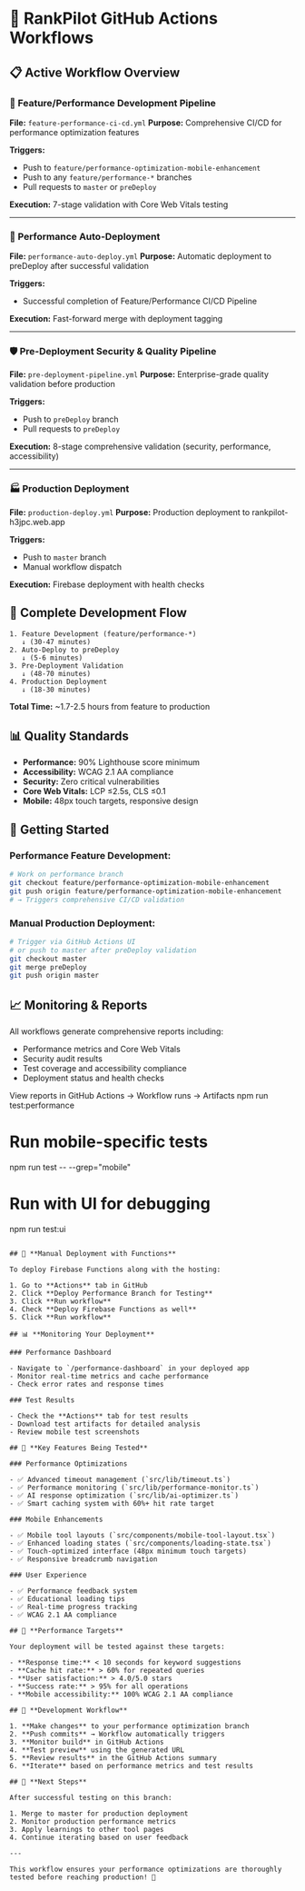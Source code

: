 # 🚀 RankPilot GitHub Actions Workflows

## 📋 **Active Workflow Overview**

### **🎯 Feature/Performance Development Pipeline**
**File:** `feature-performance-ci-cd.yml`
**Purpose:** Comprehensive CI/CD for performance optimization features

**Triggers:**
- Push to `feature/performance-optimization-mobile-enhancement`
- Push to any `feature/performance-*` branches
- Pull requests to `master` or `preDeploy`

**Execution:** 7-stage validation with Core Web Vitals testing

---

### **🔄 Performance Auto-Deployment**
**File:** `performance-auto-deploy.yml`
**Purpose:** Automatic deployment to preDeploy after successful validation

**Triggers:**
- Successful completion of Feature/Performance CI/CD Pipeline

**Execution:** Fast-forward merge with deployment tagging

---

### **🛡️ Pre-Deployment Security & Quality Pipeline**
**File:** `pre-deployment-pipeline.yml`
**Purpose:** Enterprise-grade quality validation before production

**Triggers:**
- Push to `preDeploy` branch
- Pull requests to `preDeploy`

**Execution:** 8-stage comprehensive validation (security, performance, accessibility)

---

### **🏭 Production Deployment**
**File:** `production-deploy.yml`
**Purpose:** Production deployment to rankpilot-h3jpc.web.app

**Triggers:**
- Push to `master` branch
- Manual workflow dispatch

**Execution:** Firebase deployment with health checks

## 🔄 **Complete Development Flow**

```
1. Feature Development (feature/performance-*)
   ↓ (30-47 minutes)
2. Auto-Deploy to preDeploy
   ↓ (5-6 minutes)  
3. Pre-Deployment Validation
   ↓ (48-70 minutes)
4. Production Deployment
   ↓ (18-30 minutes)
```

**Total Time:** ~1.7-2.5 hours from feature to production

## 📊 **Quality Standards**

- **Performance:** 90% Lighthouse score minimum
- **Accessibility:** WCAG 2.1 AA compliance
- **Security:** Zero critical vulnerabilities
- **Core Web Vitals:** LCP ≤2.5s, CLS ≤0.1
- **Mobile:** 48px touch targets, responsive design

## 🚀 **Getting Started**

### **Performance Feature Development:**
```bash
# Work on performance branch
git checkout feature/performance-optimization-mobile-enhancement
git push origin feature/performance-optimization-mobile-enhancement
# → Triggers comprehensive CI/CD validation
```

### **Manual Production Deployment:**
```bash
# Trigger via GitHub Actions UI
# or push to master after preDeploy validation
git checkout master
git merge preDeploy
git push origin master
```

## 📈 **Monitoring & Reports**

All workflows generate comprehensive reports including:
- Performance metrics and Core Web Vitals
- Security audit results
- Test coverage and accessibility compliance
- Deployment status and health checks

View reports in GitHub Actions → Workflow runs → Artifacts
npm run test:performance

# Run mobile-specific tests
npm run test -- --grep="mobile"

# Run with UI for debugging
npm run test:ui
```

## 🔧 **Manual Deployment with Functions**

To deploy Firebase Functions along with the hosting:

1. Go to **Actions** tab in GitHub
2. Click **Deploy Performance Branch for Testing**
3. Click **Run workflow**
4. Check **Deploy Firebase Functions as well**
5. Click **Run workflow**

## 📊 **Monitoring Your Deployment**

### Performance Dashboard

- Navigate to `/performance-dashboard` in your deployed app
- Monitor real-time metrics and cache performance
- Check error rates and response times

### Test Results

- Check the **Actions** tab for test results
- Download test artifacts for detailed analysis
- Review mobile test screenshots

## 🎯 **Key Features Being Tested**

### Performance Optimizations

- ✅ Advanced timeout management (`src/lib/timeout.ts`)
- ✅ Performance monitoring (`src/lib/performance-monitor.ts`)
- ✅ AI response optimization (`src/lib/ai-optimizer.ts`)
- ✅ Smart caching system with 60%+ hit rate target

### Mobile Enhancements

- ✅ Mobile tool layouts (`src/components/mobile-tool-layout.tsx`)
- ✅ Enhanced loading states (`src/components/loading-state.tsx`)
- ✅ Touch-optimized interface (48px minimum touch targets)
- ✅ Responsive breadcrumb navigation

### User Experience

- ✅ Performance feedback system
- ✅ Educational loading tips
- ✅ Real-time progress tracking
- ✅ WCAG 2.1 AA compliance

## 🚨 **Performance Targets**

Your deployment will be tested against these targets:

- **Response time:** < 10 seconds for keyword suggestions
- **Cache hit rate:** > 60% for repeated queries
- **User satisfaction:** > 4.0/5.0 stars
- **Success rate:** > 95% for all operations
- **Mobile accessibility:** 100% WCAG 2.1 AA compliance

## 🔄 **Development Workflow**

1. **Make changes** to your performance optimization branch
2. **Push commits** → Workflow automatically triggers
3. **Monitor build** in GitHub Actions
4. **Test preview** using the generated URL
5. **Review results** in the GitHub Actions summary
6. **Iterate** based on performance metrics and test results

## 📝 **Next Steps**

After successful testing on this branch:

1. Merge to master for production deployment
2. Monitor production performance metrics
3. Apply learnings to other tool pages
4. Continue iterating based on user feedback

---

This workflow ensures your performance optimizations are thoroughly tested before reaching production! 🚀
